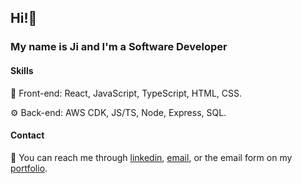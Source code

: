 ## Hi!👋

### My name is Ji and I'm a Software Developer

#### Skills
🌻 Front-end: React, JavaScript, TypeScript, HTML, CSS.

⚙️ Back-end: AWS CDK, JS/TS, Node, Express, SQL.

#### Contact
📨 You can reach me through [linkedin](https://www.linkedin.com/in/ji-park), [email](mailto:ji.park@jpnws.com), or the email form on my [portfolio](https://www.jpnws.com/).
